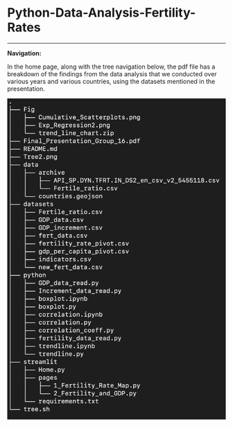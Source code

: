 # Python-Data-Analysis-Fertility-Rates

___

**Navigation:**

In the home page, along with the tree navigation below, the pdf file has a breakdown of the findings from the data analysis that we conducted over various years and various countries, using the datasets mentioned in the presentation. 

![](Tree2.png)



